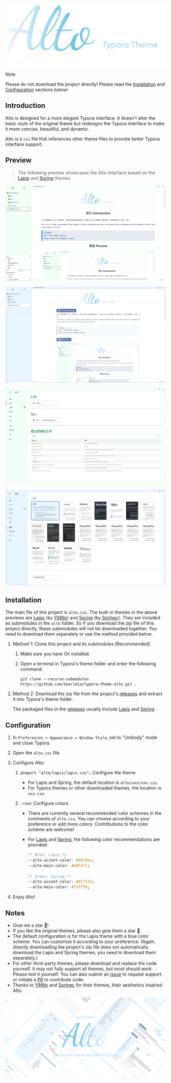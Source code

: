 ![Typora-Theme-Alto](./imgs/Logo.png)

> [!NOTE]
> Please do not download the project directly! Please read the [Installation](##installation) and [Configuration](##configuration) sections below!

## Introduction

Alto is designed for a more elegant Typora interface. It doesn't alter the basic style of the original theme but redesigns the Typora interface to make it more concise, beautiful, and dynamic.

Alto is a `css` file that references other theme files to provide better Typora interface support.

## Preview

> The following preview showcases the Alto interface based on the [Lapis](https://github.com/YiNNx/typora-theme-lapis) and [Spring](https://github.com/SprInec/typora-spring-theme) themes.

![Alto on Spring theme](./imgs/Preview1.png)

![Alto on Lapis theme](./imgs/Preview2.png)

![](./imgs/Preview3.png)

![](./imgs/Preview4.png)

## Installation

The main file of this project is `alto.css`. The built-in themes in the above previews are [Lapis](https://github.com/YiNNx/typora-theme-lapis) (by [YiNNx](https://github.com/YiNNx)) and [Spring](https://github.com/SprInec/typora-spring-theme) (by [SprInec](https://github.com/SprInec)). They are included as submodules in the `alto` folder. So if you download the zip file of this project directly, these submodules will not be downloaded together. You need to download them separately or use the method provided below.

1. Method 1: Clone this project and its submodules [Recommended]
   1. Make sure you have Git installed.
   
   2. Open a terminal in Typora's theme folder and enter the following command:
   
      ```
      git clone --recurse-submodules https://github.com/Seeridia/typora-theme-alto.git .
      ```
   
2. Method 2: Download the zip file from the project's [releases](https://github.com/Seeridia/typora-theme-alto/releases) and extract it into Typora's theme folder.
   
   The packaged files in the [releases](https://github.com/Seeridia/typora-theme-alto/releases) usually include [Lapis](https://github.com/YiNNx/typora-theme-lapis) and [Spring](https://github.com/SprInec/typora-spring-theme).

## Configuration

1. In `Preferences > Appearance > Window Style`, set to "Unibody" mode and close Typora.

2. Open the `alto.css` file.

3. Configure Alto:

   1. `@import "alto/lapis/lapis.css";`  Configure the theme

      - For Lapis and Spring, the default location is `alto/xxx/xxx.css`.
      - For Typora themes or other downloaded themes, the location is `xxx.css`.

   2. `:root` Configure colors

      - There are currently several recommended color schemes in the comments of `alto.css`. You can choose according to your preference or add more colors. Contributions to the color scheme are welcome!
      
      - For [Lapis](https://github.com/YiNNx/typora-theme-lapis) and [Spring](https://github.com/SprInec/typora-spring-theme), the following color recommendations are provided:

        ```css
        /* Blue: Lapis */
        --alto-accent-color: #487dac;
        --alto-main-color: #e8f4ff;
        
        /* Green: Spring */
        --alto-accent-color: #077123;
        --alto-main-color: #f2fff6;
        ```

4. Enjoy Alto!

## Notes

- Give me a star 🌟!
- If you like the original themes, please also give them a star 🌟.
- The default configuration is for the Lapis theme with a blue color scheme. You can customize it according to your preference. (Again, directly downloading the project's zip file does not automatically download the Lapis and Spring themes; you need to download them separately.)
- For other third-party themes, please download and replace the code yourself. It may not fully support all themes, but most should work. Please test it yourself. You can also submit an [issue](https://github.com/Seeridia/typora-theme-alto/issues) to request support or initiate a [PR](https://github.com/Seeridia/typora-theme-alto/pulls) to contribute code.
- Thanks to [YiNNx](https://github.com/YiNNx) and [SprInec](https://github.com/SprInec) for their themes, their aesthetics inspired Alto.


![](./imgs/Header.png)